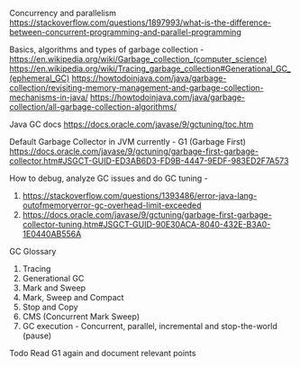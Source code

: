 Concurrency and parallelism 
https://stackoverflow.com/questions/1897993/what-is-the-difference-between-concurrent-programming-and-parallel-programming

Basics, algorithms and types of garbage collection - 
https://en.wikipedia.org/wiki/Garbage_collection_(computer_science)
https://en.wikipedia.org/wiki/Tracing_garbage_collection#Generational_GC_(ephemeral_GC)
https://howtodoinjava.com/java/garbage-collection/revisiting-memory-management-and-garbage-collection-mechanisms-in-java/
https://howtodoinjava.com/java/garbage-collection/all-garbage-collection-algorithms/

Java GC docs
https://docs.oracle.com/javase/9/gctuning/toc.htm


Default Garbage Collector in JVM currently - G1 (Garbage First)
https://docs.oracle.com/javase/9/gctuning/garbage-first-garbage-collector.htm#JSGCT-GUID-ED3AB6D3-FD9B-4447-9EDF-983ED2F7A573


How to debug, analyze GC issues and do GC tuning - 
1. https://stackoverflow.com/questions/1393486/error-java-lang-outofmemoryerror-gc-overhead-limit-exceeded
2. https://docs.oracle.com/javase/9/gctuning/garbage-first-garbage-collector-tuning.htm#JSGCT-GUID-90E30ACA-8040-432E-B3A0-1E0440AB556A


GC Glossary
1. Tracing
2. Generational GC
3. Mark and Sweep 
4. Mark, Sweep and Compact
5. Stop and Copy 
6. CMS (Concurrent Mark Sweep)
7. GC execution - Concurrent, parallel, incremental and stop-the-world (pause)

Todo
Read G1 again and document relevant points
